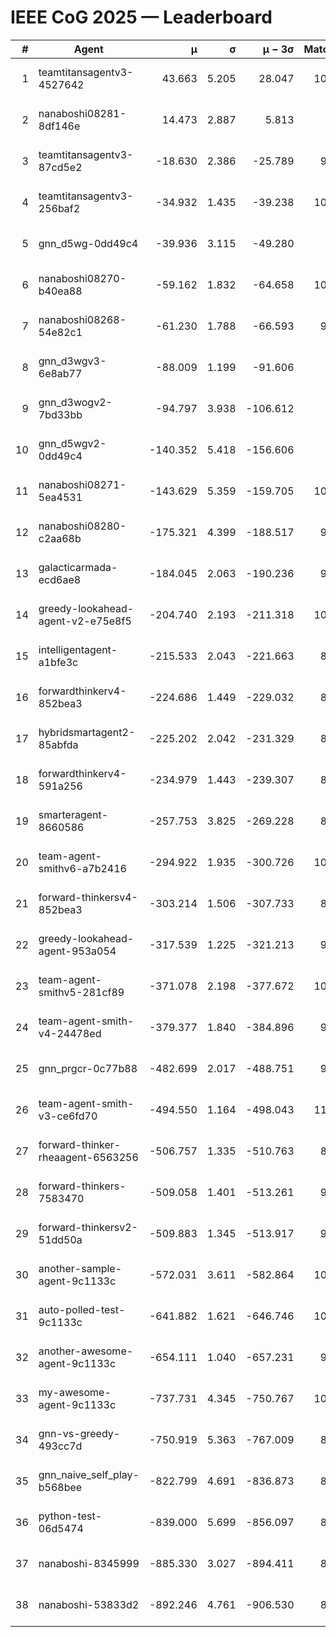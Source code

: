 # IEEE CoG 2025 — Leaderboard

| # | Agent | μ | σ | μ − 3σ | Matches | Updated |
|---:|---|---:|---:|---:|---:|---|
| 1 | teamtitansagentv3-4527642 | 43.663 | 5.205 | 28.047 | 10576 | 2025-08-31 09:53 |
| 2 | nanaboshi08281-8df146e | 14.473 | 2.887 | 5.813 | 396 | 2025-08-31 09:53 |
| 3 | teamtitansagentv3-87cd5e2 | -18.630 | 2.386 | -25.789 | 9518 | 2025-08-31 09:53 |
| 4 | teamtitansagentv3-256baf2 | -34.932 | 1.435 | -39.238 | 10474 | 2025-08-31 09:53 |
| 5 | gnn_d5wg-0dd49c4 | -39.936 | 3.115 | -49.280 | 240 | 2025-08-31 09:53 |
| 6 | nanaboshi08270-b40ea88 | -59.162 | 1.832 | -64.658 | 10360 | 2025-08-31 09:53 |
| 7 | nanaboshi08268-54e82c1 | -61.230 | 1.788 | -66.593 | 9980 | 2025-08-31 09:53 |
| 8 | gnn_d3wgv3-6e8ab77 | -88.009 | 1.199 | -91.606 | 278 | 2025-08-31 09:53 |
| 9 | gnn_d3wogv2-7bd33bb | -94.797 | 3.938 | -106.612 | 434 | 2025-08-31 09:53 |
| 10 | gnn_d5wgv2-0dd49c4 | -140.352 | 5.418 | -156.606 | 306 | 2025-08-31 09:53 |
| 11 | nanaboshi08271-5ea4531 | -143.629 | 5.359 | -159.705 | 10498 | 2025-08-31 09:53 |
| 12 | nanaboshi08280-c2aa68b | -175.321 | 4.399 | -188.517 | 9818 | 2025-08-31 09:53 |
| 13 | galacticarmada-ecd6ae8 | -184.045 | 2.063 | -190.236 | 9520 | 2025-08-31 09:53 |
| 14 | greedy-lookahead-agent-v2-e75e8f5 | -204.740 | 2.193 | -211.318 | 10330 | 2025-08-31 09:53 |
| 15 | intelligentagent-a1bfe3c | -215.533 | 2.043 | -221.663 | 8484 | 2025-08-31 09:53 |
| 16 | forwardthinkerv4-852bea3 | -224.686 | 1.449 | -229.032 | 8432 | 2025-08-31 09:53 |
| 17 | hybridsmartagent2-85abfda | -225.202 | 2.042 | -231.329 | 8811 | 2025-08-31 09:53 |
| 18 | forwardthinkerv4-591a256 | -234.979 | 1.443 | -239.307 | 8472 | 2025-08-31 09:53 |
| 19 | smarteragent-8660586 | -257.753 | 3.825 | -269.228 | 8373 | 2025-08-31 09:53 |
| 20 | team-agent-smithv6-a7b2416 | -294.922 | 1.935 | -300.726 | 10700 | 2025-08-31 09:53 |
| 21 | forward-thinkersv4-852bea3 | -303.214 | 1.506 | -307.733 | 8134 | 2025-08-31 09:53 |
| 22 | greedy-lookahead-agent-953a054 | -317.539 | 1.225 | -321.213 | 9438 | 2025-08-31 09:53 |
| 23 | team-agent-smithv5-281cf89 | -371.078 | 2.198 | -377.672 | 10980 | 2025-08-31 09:53 |
| 24 | team-agent-smith-v4-24478ed | -379.377 | 1.840 | -384.896 | 9678 | 2025-08-31 09:53 |
| 25 | gnn_prgcr-0c77b88 | -482.699 | 2.017 | -488.751 | 9370 | 2025-08-31 09:53 |
| 26 | team-agent-smith-v3-ce6fd70 | -494.550 | 1.164 | -498.043 | 11278 | 2025-08-31 09:53 |
| 27 | forward-thinker-rheaagent-6563256 | -506.757 | 1.335 | -510.763 | 8744 | 2025-08-31 09:53 |
| 28 | forward-thinkers-7583470 | -509.058 | 1.401 | -513.261 | 9620 | 2025-08-31 09:53 |
| 29 | forward-thinkersv2-51dd50a | -509.883 | 1.345 | -513.917 | 9256 | 2025-08-31 09:53 |
| 30 | another-sample-agent-9c1133c | -572.031 | 3.611 | -582.864 | 10180 | 2025-08-31 09:53 |
| 31 | auto-polled-test-9c1133c | -641.882 | 1.621 | -646.746 | 10420 | 2025-08-31 09:53 |
| 32 | another-awesome-agent-9c1133c | -654.111 | 1.040 | -657.231 | 9680 | 2025-08-31 09:53 |
| 33 | my-awesome-agent-9c1133c | -737.731 | 4.345 | -750.767 | 10240 | 2025-08-31 09:53 |
| 34 | gnn-vs-greedy-493cc7d | -750.919 | 5.363 | -767.009 | 8900 | 2025-08-31 09:53 |
| 35 | gnn_naive_self_play-b568bee | -822.799 | 4.691 | -836.873 | 8620 | 2025-08-31 09:53 |
| 36 | python-test-06d5474 | -839.000 | 5.699 | -856.097 | 8780 | 2025-08-31 09:53 |
| 37 | nanaboshi-8345999 | -885.330 | 3.027 | -894.411 | 8590 | 2025-08-31 09:53 |
| 38 | nanaboshi-53833d2 | -892.246 | 4.761 | -906.530 | 8020 | 2025-08-31 09:53 |
